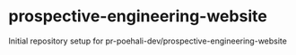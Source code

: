 # prospective-engineering-website

Initial repository setup for pr-poehali-dev/prospective-engineering-website